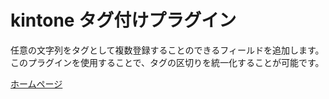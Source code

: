# kintone タグ付けプラグイン

任意の文字列をタグとして複数登録することのできるフィールドを追加します。このプラグインを使用することで、タグの区切りを統一化することが可能です。

[ホームページ](https://konomi.app)
